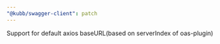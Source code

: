 ```yaml
---
"@kubb/swagger-client": patch
---
```


Support for default axios baseURL(based on serverIndex of oas-plugin)
